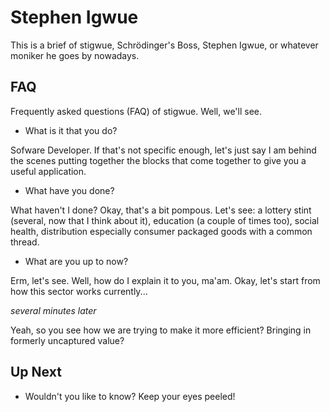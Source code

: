 # Stephen Igwue

This is a brief of stigwue, Schrödinger's Boss, Stephen Igwue, or whatever moniker he goes by nowadays.

## FAQ

Frequently asked questions (FAQ) of stigwue. Well, we'll see.

* What is it that you do?

Sofware Developer. If that's not specific enough, let's just say I am behind the scenes putting together the blocks that come together to give you a useful application.

* What have you done?

What haven't I done? Okay, that's a bit pompous. Let's see: a lottery stint (several, now that I think about it), education (a couple of times too), social health, distribution especially consumer packaged goods with a common thread.

* What are you up to now?

Erm, let's see. Well, how do I explain it to you, ma'am. Okay, let's start from how this sector works currently...

_several minutes later_

Yeah, so you see how we are trying to make it more efficient? Bringing in formerly uncaptured value?


## Up Next

* Wouldn't you like to know? Keep your eyes peeled!




